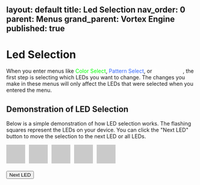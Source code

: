 layout: default
title: Led Selection
nav_order: 0
parent: Menus
grand_parent: Vortex Engine
published: true
---

# Led Selection

When you enter menus like <span style="color: #00ff00;">Color Select</span>, <span style="color: #3366ff;">Pattern Select</span>, or <span style="color: #ffffff;">Randomizer</span>, the first step is selecting which LEDs you want to change. The changes you make in these menus will only affect the LEDs that were selected when you entered the menu.

## Demonstration of LED Selection

Below is a simple demonstration of how LED selection works. The flashing squares represent the LEDs on your device. You can click the "Next LED" button to move the selection to the next LED or all LEDs.

<div id="led-container">
  <div class="led" id="led-1"></div>
  <div class="led" id="led-2"></div>
  <div class="led" id="led-3"></div>
  <div class="led" id="led-4"></div>
  <div class="led" id="led-5"></div>
</div>

<button id="next-led-button">Next LED</button>

<script>
  let currentLed = -1;
  const leds = document.querySelectorAll('.led');

  function updateLedSelection() {
    if (currentLed === -1) {
      // All LEDs selected
      leds.forEach(led => {
        led.style.backgroundColor = '#00ff00';
        led.style.opacity = '1';
      });
    } else {
      // Individual LED selected
      leds.forEach((led, index) => {
        if (index === currentLed) {
          led.style.backgroundColor = '#00ff00';
          led.style.opacity = '1';
        } else {
          led.style.backgroundColor = '#555555';
          led.style.opacity = '0.3';
        }
      });
    }
  }

  document.getElementById('next-led-button').addEventListener('click', () => {
    currentLed = (currentLed + 1) % (leds.length + 1); // +1 to account for the "all LEDs" state
    updateLedSelection();
  });

  updateLedSelection();
</script>

<style>
  #led-container {
    display: flex;
    gap: 10px;
    margin-bottom: 20px;
  }
  .led {
    width: 50px;
    height: 50px;
    background-color: #555555;
    opacity: 0.3;
    transition: background-color 0.3s, opacity 0.3s;
  }
</style>
